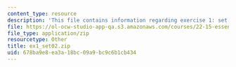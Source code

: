 ```yaml
---
content_type: resource
description: 'This file contains information regarding exercise 1: set 2 numbers (ZIP).'
file: https://ol-ocw-studio-app-qa.s3.amazonaws.com/courses/22-15-essential-numerical-methods-fall-2014/678ba9e8ea3a18bc09a9bc9c6b1cb434_ex1_set02.zip
file_type: application/zip
resourcetype: Other
title: ex1_set02.zip
uid: 678ba9e8-ea3a-18bc-09a9-bc9c6b1cb434
---
```

